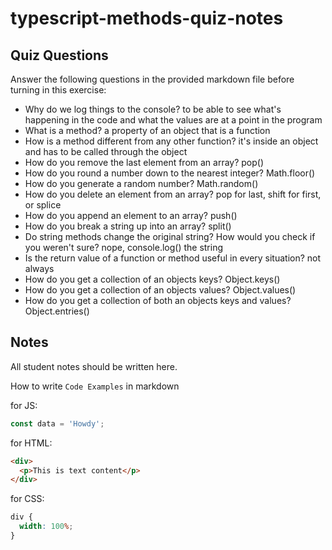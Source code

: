 # typescript-methods-quiz-notes

## Quiz Questions

Answer the following questions in the provided markdown file before turning in this exercise:

- Why do we log things to the console?
  to be able to see what's happening in the code and what the values are at a point in the program
- What is a method?
  a property of an object that is a function
- How is a method different from any other function?
  it's inside an object and has to be called through the object
- How do you remove the last element from an array?
  pop()
- How do you round a number down to the nearest integer?
  Math.floor()
- How do you generate a random number?
  Math.random()
- How do you delete an element from an array?
  pop for last, shift for first, or splice
- How do you append an element to an array?
  push()
- How do you break a string up into an array?
  split()
- Do string methods change the original string? How would you check if you weren't sure?
  nope, console.log() the string
- Is the return value of a function or method useful in every situation?
  not always
- How do you get a collection of an objects keys?
  Object.keys()
- How do you get a collection of an objects values?
  Object.values()
- How do you get a collection of both an objects keys and values?
  Object.entries()

## Notes

All student notes should be written here.

How to write `Code Examples` in markdown

for JS:

```javascript
const data = 'Howdy';
```

for HTML:

```html
<div>
  <p>This is text content</p>
</div>
```

for CSS:

```css
div {
  width: 100%;
}
```
